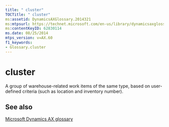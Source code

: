 ```yaml
---
title: " cluster"
TOCTitle: " cluster"
ms:assetid: DynamicsAXGlossary.2014321
ms:mtpsurl: https://technet.microsoft.com/en-us/library/dynamicsaxglossary.2014321(v=AX.60)
ms:contentKeyID: 62830114
ms.date: 08/25/2014
mtps_version: v=AX.60
f1_keywords:
- Glossary.cluster
---
```


# cluster

A group of warehouse-related work items of the same type, based on user-defined criteria (such as location and inventory number).

## See also

[Microsoft Dynamics AX glossary](glossary/microsoft-dynamics-ax-glossary.md)

  


